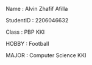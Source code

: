 Name       : Alvin Zhafif Afilla

StudentID  : 2206046632

Class      : PBP KKI

HOBBY      : Football

MAJOR      : Computer Science KKI